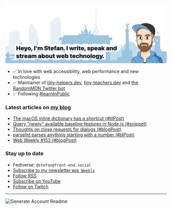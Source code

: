<img alt="Heyo, I'm Stefan. I write and speak about web technology." src="https://raw.githubusercontent.com/stefanjudis/stefanjudis/main/screenshot.png">

- ✅ In love with web accessibility, web performance and new technologies
- ✅ Maintainer of [tiny-helpers.dev](https://tiny-helpers.dev), [tiny-teachers.dev](https://tiny-teachers.dev/) and [the RandomMDN Twitter bot](https://twitter.com/randomMDN)
- ✅ Following [#learnInPublic](https://www.stefanjudis.com/today-i-learned/)
### Latest articles on [my blog](https://www.stefanjudis.com)

<!-- BLOG-POST-LIST:START -->
- [The macOS inline dictionary has a shortcut &lpar;#tilPost&rpar;](https://www.stefanjudis.com/today-i-learned/the-macos-inline-dictionary-has-a-shortcut/)
- [Query &quot;newly&quot; available baseline features in Node.js &lpar;#snippet&rpar;](https://www.stefanjudis.com/snippets/query-newly-available-baseline-features-in-node-js/)
- [Thoughts on close requests for dialogs &lpar;#blogPost&rpar;](https://www.stefanjudis.com/blog/risky-mobile-close-requests/)
- [parseInt parses anything starting with a number &lpar;#tilPost&rpar;](https://www.stefanjudis.com/today-i-learned/parseint-parses-anything-starting-with-a-number/)
- [Web Weekly #153 &lpar;#blogPost&rpar;](https://www.stefanjudis.com/blog/web-weekly-153/)
<!-- BLOG-POST-LIST:END -->

### Stay up to date

- Fediverse: `@stefan@front-end.social`
- [Subscribe to my newsletter `Web Weekly`](https://webweekly.email/)
- [Follow RSS](https://www.stefanjudis.com/feeds/)
- [Subscribe on YouTube](https://youtube.com/c/stefanjudis)
- [Follow on Twitch](https://www.twitch.tv/stefanjudis)

---

![Generate Account Readme](https://github.com/stefanjudis/stefanjudis/workflows/Generate%20Account%20Readme/badge.svg)
